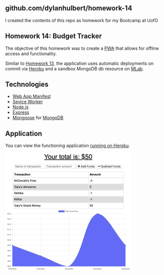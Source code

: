 ## github.com/dylanhulbert/homework-14
I created the contents of this repo as homework for my Bootcamp at UofO

## Homework 14: Budget Tracker
The objective of this homework was to create a [PWA](https://en.wikipedia.org/wiki/Progressive_web_application) that allows for offline access and functionality.

Similar to [Homework 13](https://github.com/dylanhulbert/homework-13), the application uses automatic deployments on commit via [Heroku](https://www.heroku.com/) and a sandbox MongoDB db resource on [MLab](https://www.mlab.com/).

## Technologies
* [Web App Manifest](https://developer.mozilla.org/en-US/docs/Web/Manifest)
* [Sevice Worker](https://developer.mozilla.org/en-US/docs/Web/API/Service_Worker_API)
* [Node.js](https://nodejs.org/en/)
* [Express](https://expressjs.com/)
* [Mongoose](https://mongoosejs.com/) for [MongoDB](https://www.mongodb.com/)

## Application
You can view the functioning application [running on Heroku](https://hulbert-homework-14.herokuapp.com/).

<img src="./public/assets/img/budget.png" width="400">
